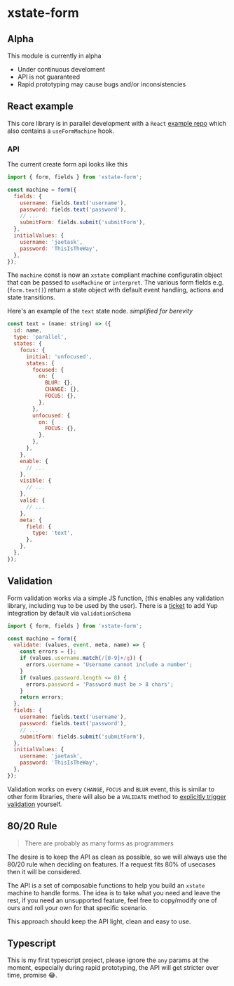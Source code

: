 # xstate-form

## Alpha

This module is currently in alpha

- Under continuous develoment
- API is not guaranteed
- Rapid prototyping may cause bugs and/or inconsistencies

## React example

This core library is in parallel development with a `React` [example repo](https://github.com/jaetask/example-forms) which also contains a `useFormMachine` hook.

### API

The current create form api looks like this

```js
import { form, fields } from 'xstate-form';

const machine = form({
  fields: {
    username: fields.text('username'),
    password: fields.text('password'),
    // ...
    submitForm: fields.submit('submitForm'),
  },
  initialValues: {
    username: 'jaetask',
    password: 'ThisIsTheWay',
  },
});
```

The `machine` const is now an `xstate` compliant machine configuratin object that can be passed to `useMachine` or `interpret`. The various form fields e.g. (`form.text()`) return a state object with default event handling, actions and state transitions.

Here's an example of the `text` state node.
_simplified for berevity_

```js
const text = (name: string) => ({
  id: name,
  type: 'parallel',
  states: {
    focus: {
      initial: 'unfocused',
      states: {
        focused: {
          on: {
            BLUR: {},
            CHANGE: {},
            FOCUS: {},
          },
        },
        unfocused: {
          on: {
            FOCUS: {},
          },
        },
      },
    },
    enable: {
      // ...
    },
    visible: {
      // ...
    },
    valid: {
      // ...
    },
    meta: {
      field: {
        type: 'text',
      },
    },
  },
});
```

## Validation

Form validation works via a simple JS function, (this enables any validation library, including `Yup` to be used by the user). There is a [ticket](https://github.com/jaetask/xstate-form/projects/1#card-52968847) to add Yup integration by default via `validationSchema`

```js
import { form, fields } from 'xstate-form';

const machine = form({
  validate: (values, event, meta, name) => {
    const errors = {};
    if (values.username.match(/[0-9]+/g)) {
      errors.username = 'Username cannot include a number';
    }
    if (values.password.length <= 8) {
      errors.password = 'Password must be > 8 chars';
    }
    return errors;
  },
  fields: {
    username: fields.text('username'),
    password: fields.text('password'),
    // ...
    submitForm: fields.submit('submitForm'),
  },
  initialValues: {
    username: 'jaetask',
    password: 'ThisIsTheWay',
  },
});
```

Validation works on every `CHANGE`, `FOCUS` and `BLUR` event, this is similar to other form libraries, there will also be a `VALIDATE` method to [explicitly trigger validation](https://github.com/jaetask/xstate-form/projects/1#card-52969369) yourself.

## 80/20 Rule

> There are probably as many forms as programmers

The desire is to keep the API as clean as possible, so we will always use the 80/20 rule when deciding on features. If a request fits 80% of usecases then it will be considered.

The API is a set of composable functions to help you build an `xstate` machine to handle forms. The idea is to take what you need and leave the rest, if you need an unsupported feature, feel free to copy/modify one of ours and roll your own for that specific scenario.

This approach should keep the API light, clean and easy to use.

## Typescript

This is my first typescript project, please ignore the `any` params at the moment, especially during rapid prototyping, the API will get stricter over time, promise 😂.

